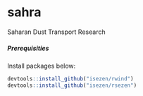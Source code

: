 # sahra
Saharan Dust Transport Research

##### Prerequisities

Install packages below:
```R
devtools::install_github("isezen/rwind")
devtools::install_github("isezen/rsezen")
```
